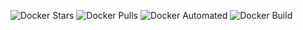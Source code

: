 ![Docker Stars](https://img.shields.io/docker/stars/opendevsecops/salus.svg)
![Docker Pulls](https://img.shields.io/docker/pulls/opendevsecops/salus.svg)
![Docker Automated](https://img.shields.io/docker/automated/opendevsecops/salus.svg)
![Docker Build](https://img.shields.io/docker/build/opendevsecops/salus.svg)

